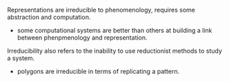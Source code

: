 Representations are irreducible to phenomenology, requires some abstraction and computation.

* some computational systems are better than others at building a link between phenpmenology and representation.


Irreducibility also refers to the inability to use reductionist methods to study a system.

* polygons are irreducible in terms of replicating a pattern.

